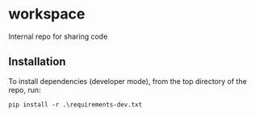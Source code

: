 # workspace
Internal repo for sharing code

## Installation
To install dependencies (developer mode),
from the top directory of the repo, run:
```
pip install -r .\requirements-dev.txt
```

